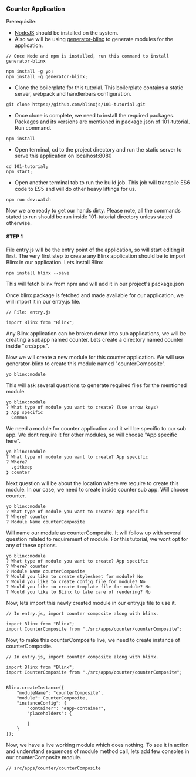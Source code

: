 ### Counter Application

Prerequisite:

* [NodeJS](https://nodejs.org/) should be installed on the system.
* Also we will be using [generator-blinx](https://github.com/blinxjs/generator-blinx) to generate modules for the application. 

```
// Once Node and npm is installed, run this command to install generator-blinx

npm install -g yo;
npm install -g generator-blinx;
```

* Clone the boilerplate for this tutorial. This boilerplate contains a static server, webpack and handlerbars configuration.

```
git clone https://github.com/blinxjs/101-tutorial.git
```

* Once clone is complete, we need to install the required packages. Packages and its versions are mentioned in package.json of 101-tutorial. Run command.

```
npm install
```

* Open terminal, cd to the project directory and run the static server to serve this application on localhost:8080

```
cd 101-tutorial;
npm start;
```

* Open another terminal tab to run the build job. This job will transpile ES6 code to ES5 and will do other heavy liftings for us.

```
npm run dev:watch
```

Now we are ready to get our hands dirty. Please note, all the commands stated to run should be run inside 101-tutorial directory unless stated otherwise.

#### STEP 1

File entry.js will be the entry point of the application, so will start editing it first. The very first step to create any Blinx application should be to import Blinx in our application. Lets install Blinx

```
npm install blinx --save
```

This will fetch blinx from npm and will add it in our project's package.json

Once blinx package is fetched and made available for our application, we will import it in our entry.js file.

```
// File: entry.js

import Blinx from "Blinx";
```

Any Blinx application can be broken down into sub applications, we will be creating a subapp named counter. Lets create a directory named counter inside "src/apps".

Now we will create a new module for this counter application. We will use generator-blinx to create this module named "counterComposite".

```
yo blinx:module
```

This will ask several questions to generate required files for the mentioned module.

```
yo blinx:module
? What type of module you want to create? (Use arrow keys)
❯ App specific
  Common
```

We need a module for counter application and it will be specific to our sub app. We dont require it for other modules, so will choose "App specific here".

```
yo blinx:module
? What type of module you want to create? App specific
? Where?
  .gitkeep
❯ counter
```

Next question will be about the location where we require to create this module. In our case, we need to create inside counter sub app. Will choose counter.

```
yo blinx:module
? What type of module you want to create? App specific
? Where? counter
? Module Name counterComposite
```

Will name our module as counterComposite. It will follow up with several question related to requirement of module. For this tutorial, we wont opt for any of these options.

```
yo blinx:module
? What type of module you want to create? App specific
? Where? counter
? Module Name counterComposite
? Would you like to create stylesheet for module? No
? Would you like to create config file for module? No
? Would you like to create template file for module? No
? Would you like to BLinx to take care of rendering? No
```

Now, lets import this newly created module in our entry.js file to use it.

```
// In entry.js, import counter composite along with blinx.

import Blinx from "Blinx";
import CounterComposite from "./src/apps/counter/counterComposite";
```

Now, to make this counterComposite live, we need to create instance of counterComposite.

```
// In entry.js, import counter composite along with blinx.

import Blinx from "Blinx";
import CounterComposite from "./src/apps/counter/counterComposite";


Blinx.createInstance({
    "moduleName": "counterComposite",
    "module": CounterComposite,
    "instanceConfig": {
        "container": "#app-container",
        "placeholders": {

        }
    }
});
```

Now, we have a live working module which does nothing. To see it in action and understand sequences of module method call, lets add few consoles in our counterComposite module.

```
// src/apps/counter/counterComposite
```



